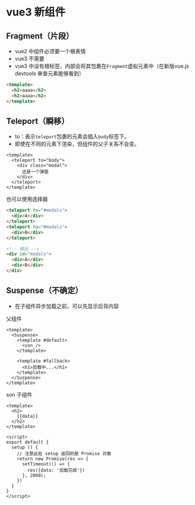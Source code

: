 # vue3 新组件
## Fragment（片段）
- vue2 中组件必须要一个根表情
- vue3 不需要
- vue3 中没有根标签，内部会将其包裹在`Fragment`虚拟元素中（在新版vue.js devtools 审查元素能够看到）
```html
<template>
  <h2>aaaa</h2>
  <h2>aaaa</h2>
</template>
```

## Teleport（瞬移）
- to：表示`teleport`包裹的元素会插入`body`标签下。
- 即使在不同的元素下渲染，但组件的父子关系不会变。


```vue
<template>
  <teleport to="body">
    <div class="modal">
      这是一个弹窗
    </div>
  </teleport>
</template>
```

也可以使用选择器


```html
<teleport to="#modals">
  <div>A</div>
</teleport>
<teleport to="#modals">
  <div>B</div>
</teleport>

<!-- 输出 -->
<div id="modals">
  <div>A</div>
  <div>B</div>
</div>
```

## Suspense（不确定）

- 在子组件异步加载之前，可以先显示后背内容

父组件
```vue
<template>
  <Suspense>
    <template #default>
      <son />
    </template>
    
    <template #fallback>
      <h1>加载中...</h1>
    </template>
  </Suspense>
</template>
```

son 子组件
```vue
<template>
  <h2>
    {{data}}
  </h2>
</template>

<script>
export default {
  setup () {
    // 注意此处 setup 返回的是 Promise 对象
    return new Promise(res => {
      setTimeout(() => {
        res({data: '加载完成'})
      }, 2000);
    })
  }
}
</script>
```